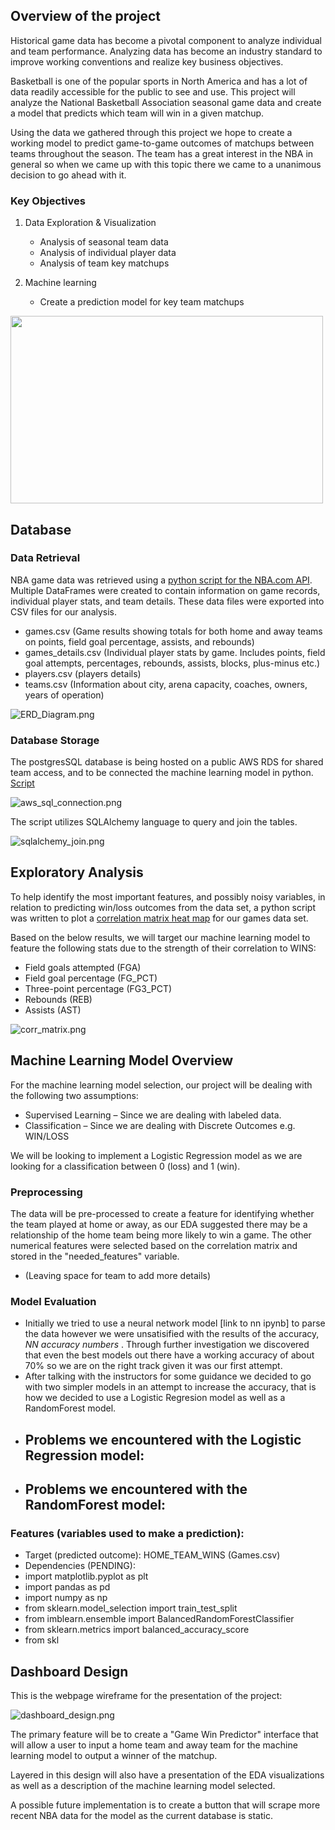 ## Overview of the project
Historical game data has become a pivotal component to analyze individual and team performance. Analyzing data has become an industry standard to improve working conventions and realize key business objectives. 

Basketball is one of the popular sports in North America and has a lot of data readily accessible for the public to see and use. This project will analyze the National Basketball Association seasonal game data and create a model that predicts which team will win in a given matchup. 

Using the data we gathered through this project we hope to create a working model to predict game-to-game outcomes of matchups between teams throughout the season. The team has a great interest in the NBA in general so when we came up with this topic there we came to a unanimous decision to go ahead with it. 

### Key Objectives
1. Data Exploration & Visualization
    - Analysis of seasonal team data
    - Analysis of individual player data
    - Analysis of team key matchups

2. Machine learning 
    - Create a prediction model for key team matchups

<img src='https://user-images.githubusercontent.com/85041697/159171394-7c7942bb-1fa4-4f02-a531-e75672845233.jpg' height=300 width=500>

## Database
### Data Retrieval
NBA game data was retrieved using a [python script for the NBA.com API](https://github.com/donjohn42x/NBA_Analysis/blob/tomoka_branch2/nba_api_scrape.ipynb). Multiple DataFrames were created to contain information on game records, individual player stats, and team details. These data files were exported into CSV files for our analysis.

- games.csv (Game results showing totals for both home and away teams on points, field goal percentage, assists, and rebounds)
- games_details.csv (Individual player stats by game. Includes points, field goal attempts, percentages, rebounds, assists, blocks, plus-minus etc.)
- players.csv (players details)
- teams.csv (Information about city, arena capacity, coaches, owners, years of operation)

![ERD_Diagram.png](https://github.com/donjohn42x/NBA_Analysis/blob/ryan_branch/Resources/README_images/ERD_Diagram.png)

### Database Storage
The postgresSQL database is being hosted on a public AWS RDS for shared team access, and to be connected the machine learning model in python. [Script](https://github.com/donjohn42x/NBA_Analysis/blob/tomoka_branch2/Database/connect_database.ipynb)

![aws_sql_connection.png](https://github.com/donjohn42x/NBA_Analysis/blob/ryan_branch/Resources/README_images/aws_sql_connection.png)

The script utilizes SQLAlchemy language to query and join the tables.

![sqlalchemy_join.png](https://github.com/donjohn42x/NBA_Analysis/blob/ryan_branch/Resources/README_images/sqlalchemy_join.png)

## Exploratory Analysis
To help identify the most important features, and possibly noisy variables, in relation to predicting win/loss outcomes from the data set, a python script was written to plot a [correlation matrix heat map](https://github.com/donjohn42x/NBA_Analysis/blob/main/CorrelationMatrix.ipynb) for our games data set.

Based on the below results, we will target our machine learning model to feature the following stats due to the strength of their correlation to WINS:
- Field goals attempted (FGA)
- Field goal percentage (FG_PCT)
- Three-point percentage (FG3_PCT)
- Rebounds (REB)
- Assists (AST)

![corr_matrix.png](https://github.com/donjohn42x/NBA_Analysis/blob/ryan_branch/Resources/README_images/corr_matrix.png)

## Machine Learning Model Overview
For the machine learning model selection, our project will be dealing with the following two assumptions:
- Supervised Learning – Since we are dealing with labeled data.
- Classification – Since we are dealing with Discrete Outcomes e.g. WIN/LOSS

We will be looking to implement a Logistic Regression model as we are looking for a classification between 0 (loss) and 1 (win).

### Preprocessing
The data will be pre-processed to create a feature for identifying whether the team played at home or away, as our EDA suggested there may be a relationship of the home team being more likely to win a game. The other numerical features were selected based on the correlation matrix and stored in the "needed_features" variable.

- (Leaving space for team to add more details)

### Model Evaluation
- Initially we tried to use a neural network model [link to nn ipynb] to parse the data however we were unsatisified with the results of the accuracy, *NN accuracy numbers* . Through further investigation we discovered that even the best models out there have a working accuracy of about 70% so we are on the right track given it was our first attempt. 
- After talking with the instructors for some guidance we decided to go with two simpler models in an attempt to increase the accuracy, that is how we decided to use a Logistic Regresion model as well as a RandomForest model. 
- Problems we encountered with the Logistic Regression model: 
    - 
- Problems we encountered with the RandomForest model:
    - 
 
### Features (variables used to make a prediction): 
- Target (predicted outcome): HOME_TEAM_WINS (Games.csv)
- Dependencies (PENDING):
- import matplotlib.pyplot as plt
- import pandas as pd
- import numpy as np
- from sklearn.model_selection import train_test_split
- from imblearn.ensemble import BalancedRandomForestClassifier
- from sklearn.metrics import balanced_accuracy_score
- from skl

## Dashboard Design
This is the webpage wireframe for the presentation of the project:

![dashboard_design.png](https://github.com/donjohn42x/NBA_Analysis/blob/ryan_branch/Resources/README_images/dashboard_design.png)

The primary feature will be to create a "Game Win Predictor" interface that will allow a user to input a home team and away team for the machine learning model to output a winner of the matchup.

Layered in this design will also have a presentation of the EDA visualizations as well as a description of the machine learning model selected.

A possible future implementation is to create a button that will scrape more recent NBA data for the model as the current database is static.